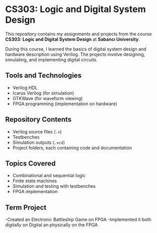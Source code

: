 # CS303: Logic and Digital System Design

This repository contains my assignments and projects from the course **CS303: Logic and Digital System Design** at **Sabancı University**.

During this course, I learned the basics of digital system design and hardware description using Verilog. The projects involve designing, simulating, and implementing digital circuits.

## Tools and Technologies

- Verilog HDL
- Icarus Verilog (for simulation)
- GTKWave (for waveform viewing)
- FPGA programming (implementation on hardware)

## Repository Contents

- Verilog source files (`.v`)
- Testbenches
- Simulation outputs (`.vcd`)
- Project folders, each containing code and documentation

## Topics Covered

- Combinational and sequential logic
- Finite state machines
- Simulation and testing with testbenches
- FPGA implementation

## Term Project
-Created an Electronic Battleship Game on FPGA
-Implemented it both digitally on Digital an physically on the FPGA
